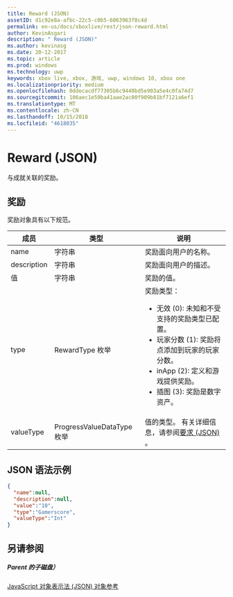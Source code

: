 ```yaml
---
title: Reward (JSON)
assetID: d1c92e8a-afbc-22c5-c0b5-6063963f8c4d
permalink: en-us/docs/xboxlive/rest/json-reward.html
author: KevinAsgari
description: " Reward (JSON)"
ms.author: kevinasg
ms.date: 20-12-2017
ms.topic: article
ms.prod: windows
ms.technology: uwp
keywords: xbox live, xbox, 游戏, uwp, windows 10, xbox one
ms.localizationpriority: medium
ms.openlocfilehash: 0ddecacdf77305b6c9449bd5e903a5e4c0fa74d7
ms.sourcegitcommit: 106aec1e59ba41aae2ac00f909b81bf7121a6ef1
ms.translationtype: MT
ms.contentlocale: zh-CN
ms.lasthandoff: 10/15/2018
ms.locfileid: "4618035"
---
```

# <a name="reward-json"></a>Reward (JSON)
与成就关联的奖励。
<a id="ID4EN"></a>


## <a name="reward"></a>奖励

奖励对象具有以下规范。

| 成员| 类型| 说明|
| --- | --- | --- |
| name| 字符串| 奖励面向用户的名称。|
| description| 字符串| 奖励面向用户的描述。|
| 值| 字符串| 奖励的值。|
| type| RewardType 枚举| 奖励类型： <ul><li>无效 (0): 未知和不受支持的奖励类型已配置。</li><li>玩家分数 (1): 奖励将点添加到玩家的玩家分数。</li><li>inApp (2): 定义和游戏提供奖励。</li><li>插图 (3): 奖励是数字资产。</li></ul> | 
| valueType| ProgressValueDataType 枚举| 值的类型。 有关详细信息，请参阅[要求 (JSON)](json-requirement.md) 。|

<a id="ID4EBD"></a>


## <a name="sample-json-syntax"></a>JSON 语法示例


```json
{
  "name":null,
  "description":null,
  "value":"10",
  "type":"Gamerscore",
  "valueType":"Int"
}

```


<a id="ID4EKD"></a>


## <a name="see-also"></a>另请参阅

<a id="ID4EMD"></a>


##### <a name="parent"></a>Parent 的子磁盘）

[JavaScript 对象表示法 (JSON) 对象参考](atoc-xboxlivews-reference-json.md)
